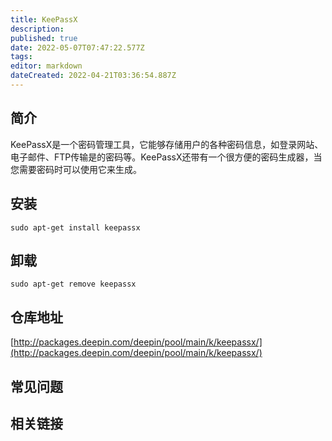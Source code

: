 ```yaml
---
title: KeePassX
description: 
published: true
date: 2022-05-07T07:47:22.577Z
tags: 
editor: markdown
dateCreated: 2022-04-21T03:36:54.887Z
---
```


## 简介

KeePassX是一个密码管理工具，它能够存储用户的各种密码信息，如登录网站、电子邮件、FTP传输是的密码等。KeePassX还带有一个很方便的密码生成器，当您需要密码时可以使用它来生成。

## 安装

`sudo apt-get install keepassx`

## 卸载

`sudo apt-get remove keepassx`

## 仓库地址

[http://packages.deepin.com/deepin/pool/main/k/keepassx/](http://packages.deepin.com/deepin/pool/main/k/keepassx/)

## 常见问题

## 相关链接
